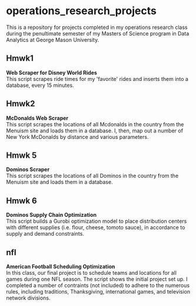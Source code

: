 # operations_research_projects
This is a repository for projects completed in my operations research class during the penultimate semester of my Masters of Science program in Data Analytics at George Mason University.

<h2>Hmwk1</h2>
<b>Web Scraper for Disney World Rides</b> <br />
This script scrapes ride times for my 'favorite' rides and inserts them into a database, every 15 minutes.

<h2>Hmwk2</h2>
<b>McDonalds Web Scraper</b> <br />
This script scrapes the locations of all Mcdonalds in the country from the Menuism site and loads them in a database. I, then, map out a number of New York McDonalds by distance 
and various parameters.

<h2> Hmwk 5</h2>
<b>Dominos Scraper</b><br />
This script scrapes the locations of all Dominos in the country from the Menuism site and loads them in a database. 

<h2> Hmwk 6</h2>
<b>Dominos Supply Chain Optimization</b><br />
This script builds a Gurobi optimization model to place distribution centers with different supplies (i.e. flour, cheese, tomoto sauce), in accordance to supply and demand constraints.

<h2>nfl</h2>
<b>American Football Scheduling Optimization</b><br />
In this class, our final project is to schedule teams and locations for all games during one NFL season. The script shows the initial project set up. I completed a number of contraints (not included) to adhere to the numerous rules, including traditions, Thanksgiving, international games, and television network divisions. 


